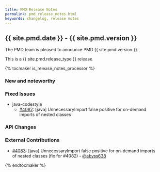 ```yaml
---
title: PMD Release Notes
permalink: pmd_release_notes.html
keywords: changelog, release notes
---
```


## {{ site.pmd.date }} - {{ site.pmd.version }}

The PMD team is pleased to announce PMD {{ site.pmd.version }}.

This is a {{ site.pmd.release_type }} release.

{% tocmaker is_release_notes_processor %}

### New and noteworthy

### Fixed Issues

* java-codestyle
    * [#4082](https://github.com/pmd/pmd/issues/4082): \[java] UnnecessaryImport false positive for on-demand imports of nested classes

### API Changes

### External Contributions

* [#4083](https://github.com/pmd/pmd/pull/4083): \[java] UnnecessaryImport false positive for on-demand imports of nested classes (fix for #4082) - [@abyss638](https://github.com/abyss638)

{% endtocmaker %}

